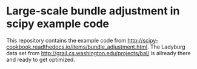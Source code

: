# Large-scale bundle adjustment in scipy example code
This repository contains the example code from http://scipy-cookbook.readthedocs.io/items/bundle_adjustment.html.
The Ladyburg data set from http://grail.cs.washington.edu/projects/bal/ is allready there and ready to get optimized.
